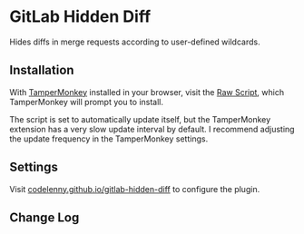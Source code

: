 # GitLab Hidden Diff
Hides diffs in merge requests according to user-defined wildcards.


## Installation

With [TamperMonkey](https://tampermonkey.net/) installed in your browser,
visit the [Raw Script](https://raw.githubusercontent.com/CodeLenny/gitlab-links/master/diff-hider.user.js),
which TamperMonkey will prompt you to install.

The script is set to automatically update itself, but the TamperMonkey extension has a very slow update interval by
default.  I recommend adjusting the update frequency in the TamperMonkey settings.

## Settings

Visit [codelenny.github.io/gitlab-hidden-diff](http://codelenny.github.io/gitlab-hidden-diff/) to configure the plugin.

## Change Log
